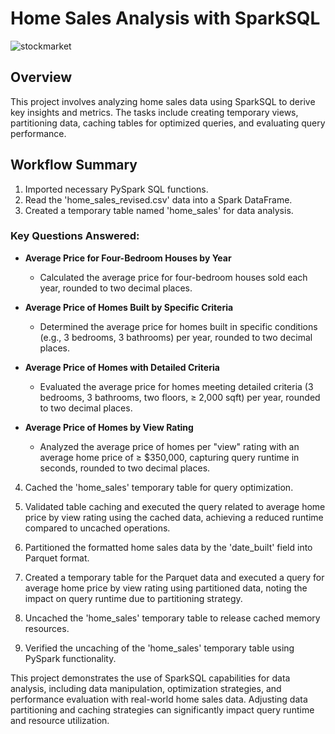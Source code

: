 # Home Sales Analysis with SparkSQL

![stockmarket](https://github.com/SakinaJaffri/Home_Sales/assets/146900226/c1c3242e-d11f-424d-8d64-248545246201)


## Overview
This project involves analyzing home sales data using SparkSQL to derive key insights and metrics. The tasks include creating temporary views, partitioning data, caching tables for optimized queries, and evaluating query performance.

## Workflow Summary
1. Imported necessary PySpark SQL functions.
2. Read the 'home_sales_revised.csv' data into a Spark DataFrame.
3. Created a temporary table named 'home_sales' for data analysis.

### Key Questions Answered:
- **Average Price for Four-Bedroom Houses by Year**
  - Calculated the average price for four-bedroom houses sold each year, rounded to two decimal places.

- **Average Price of Homes Built by Specific Criteria**
  - Determined the average price for homes built in specific conditions (e.g., 3 bedrooms, 3 bathrooms) per year, rounded to two decimal places.

- **Average Price of Homes with Detailed Criteria**
  - Evaluated the average price for homes meeting detailed criteria (3 bedrooms, 3 bathrooms, two floors, ≥ 2,000 sqft) per year, rounded to two decimal places.

- **Average Price of Homes by View Rating**
  - Analyzed the average price of homes per "view" rating with an average home price of ≥ $350,000, capturing query runtime in seconds, rounded to two decimal places.

4. Cached the 'home_sales' temporary table for query optimization.

5. Validated table caching and executed the query related to average home price by view rating using the cached data, achieving a reduced runtime compared to uncached operations.

6. Partitioned the formatted home sales data by the 'date_built' field into Parquet format.

7. Created a temporary table for the Parquet data and executed a query for average home price by view rating using partitioned data, noting the impact on query runtime due to partitioning strategy.

8. Uncached the 'home_sales' temporary table to release cached memory resources.

9. Verified the uncaching of the 'home_sales' temporary table using PySpark functionality.

This project demonstrates the use of SparkSQL capabilities for data analysis, including data manipulation, optimization strategies, and performance evaluation with real-world home sales data. Adjusting data partitioning and caching strategies can significantly impact query runtime and resource utilization.
